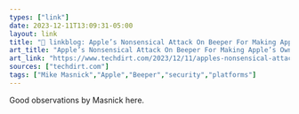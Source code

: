 ```yaml
---
types: ["link"]
date: 2023-12-11T13:09:31-05:00
layout: link
title: "🔗 linkblog: Apple’s Nonsensical Attack On Beeper For Making Apple’s Own Users Safer | Techdirt'"
art_title: "Apple’s Nonsensical Attack On Beeper For Making Apple’s Own Users Safer | Techdirt"
art_link: "https://www.techdirt.com/2023/12/11/apples-nonsensical-attack-on-beeper-for-making-apples-own-users-safer/"
sources: ["techdirt.com"]
tags: ["Mike Masnick","Apple","Beeper","security","platforms"]
---
```

Good observations by Masnick here.
